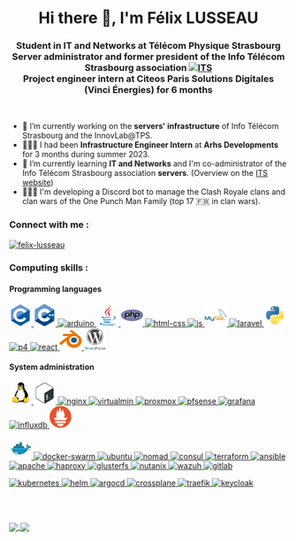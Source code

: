 <h1 align="center">Hi there 👋, I'm Félix LUSSEAU</h1>

<h3 align="center">Student in IT and Networks at Télécom Physique Strasbourg<br>
Server administrator and former president of the Info Télécom Strasbourg association <a href="https://info-telecom-strasbourg.fr" target="_blank" rel="noreferrer"> <img src="https://physique-ingenierie.fr/wp-content/uploads/2020/10/ITS-150x150.png" alt="ITS" width="20" height="20"/> </a> <br>
Project engineer intern at Citeos Paris Solutions Digitales (Vinci Énergies) for 6 months</h3>

<br>

- 🔭 I’m currently working on the **servers' infrastructure** of Info Télécom Strasbourg and the InnovLab@TPS.
- 👷🏻‍♂️ I had been **Infrastructure Engineer Intern** at **Arhs Developments** for 3 months during summer 2023.
- 🌱 I’m currently learning **IT and Networks** and I'm co-administrator of the Info Télécom Strasbourg association **servers**. (Overview on the <a href="https://info-telecom-strasbourg.fr/servers-stats" target="_blank">ITS website</a>)
- 🧑🏻‍💻 I'm developing a Discord bot to manage the Clash Royale clans and clan wars of the One Punch Man Family (top 17 🇫🇷 in clan wars).

<h3 align="left">Connect with me :</h3>
<p align="left">
<a href="https://www.linkedin.com/in/felix-lusseau" target="_blank"><img align="center" src="https://raw.githubusercontent.com/rahuldkjain/github-profile-readme-generator/master/src/images/icons/Social/linked-in-alt.svg" alt="felix-lusseau" height="30" width="40" /></a>
</p>  

<h3 align="left">Computing skills :</h3>

<h4 aligh="left">Programming languages</h4>
<p align="left"> 
<a href="https://www.cprogramming.com" target="_blank" rel="noreferrer"> <img src="https://raw.githubusercontent.com/devicons/devicon/master/icons/c/c-original.svg" alt="c" width="40" height="40"/> </a> 
<a href="https://www.w3schools.com/cpp/" target="_blank" rel="noreferrer"> <img src="https://raw.githubusercontent.com/devicons/devicon/master/icons/cplusplus/cplusplus-original.svg" alt="cplusplus" width="40" height="40"/> </a> 
<a href="https://www.arduino.cc" target="_blank" rel="noreferrer"> <img src="https://cdn.worldvectorlogo.com/logos/arduino-1.svg" alt="arduino" width="40" height="40"/> </a> 
<a href="https://www.java.com" target="_blank" rel="noreferrer"> <img src="https://raw.githubusercontent.com/devicons/devicon/master/icons/java/java-original.svg" alt="java" width="40" height="40"/> </a> 
<a href="https://www.php.net" target="_blank" rel="noreferrer"> <img src="https://raw.githubusercontent.com/devicons/devicon/master/icons/php/php-original.svg" alt="php" width="40" height="40"/> </a> 
<a href="https://www.w3schools.com/html/" target="_blank" rel="noreferrer"> <img src="https://upload.wikimedia.org/wikipedia/commons/1/10/CSS3_and_HTML5_logos_and_wordmarks.svg" alt="html-css" height="40"/> </a> 
<a href="https://www.w3schools.com/js/" target="_blank" rel="noreferrer"> <img src="https://upload.wikimedia.org/wikipedia/commons/thumb/6/6a/JavaScript-logo.png/600px-JavaScript-logo.png" alt="js" height="33"/> </a>
<a href="https://www.mysql.com" target="_blank" rel="noreferrer"> <img src="https://raw.githubusercontent.com/devicons/devicon/master/icons/mysql/mysql-original-wordmark.svg" alt="mysql" width="40" height="40"/> </a>
<a href="https://laravel.com" target="_blank" rel="noreferrer"> <img src="https://raw.githubusercontent.com/laravel/art/master/logo-lockup/5%20SVG/3%20rgb/1%20Full%20Color/laravel-logolockup-rgb-red.svg" alt="laravel" height="40"/> </a>
<a href="https://www.python.org" target="_blank" rel="noreferrer"> <img src="https://raw.githubusercontent.com/devicons/devicon/master/icons/python/python-original.svg" alt="python" width="40" height="40"/> </a> 
<a href="https://p4.org" target="_blank" rel="noreferrer"> <img src="https://upload.wikimedia.org/wikipedia/commons/1/12/P4-programming-language-logo.png" alt="p4" width="40" height="40"/> </a> 
<a href="https://react.dev" target="_blank" rel="noreferrer"> <img src="https://upload.wikimedia.org/wikipedia/commons/thumb/3/30/React_Logo_SVG.svg/1200px-React_Logo_SVG.svg.png" alt="react" width="40" height="40"/> </a> 
<a href="https://www.blender.org" target="_blank" rel="noreferrer"> <img src="https://raw.githubusercontent.com/devicons/devicon/master/icons/blender/blender-original.svg" alt="blender" width="40" height="40"/> </a> 
<a href="https://wordpress.com" target="_blank" rel="noreferrer"> <img src="https://raw.githubusercontent.com/devicons/devicon/master/icons/wordpress/wordpress-original.svg" alt="wordpress" width="40" height="40"/> </a>
</p>

<h4 align="left">System administration</h4>
<p align="left">
<a href="https://www.linux.org" target="_blank" rel="noreferrer"> <img src="https://raw.githubusercontent.com/devicons/devicon/master/icons/linux/linux-original.svg" alt="linux" width="40" height="40"/> </a> 
<a href="https://www.linux.org" target="_blank" rel="noreferrer"> <img src="https://raw.githubusercontent.com/devicons/devicon/master/icons/bash/bash-original.svg" alt="bash" width="40" height="40"/> </a>
<a href="https://www.nginx.com" target="_blank" rel="noreferrer"> <img src="https://www.nginx.com/wp-content/uploads/2020/05/NGINX-product-icon.svg" alt="nginx" width="40" height="40"/> </a>
<a href="https://www.virtualmin.com" target="_blank" rel="noreferrer"> <img src="https://qlr.ro/wp-content/uploads/2016/07/logo-virtualmin-300x300.png" alt="virtualmin" width="40" height="40"/> </a>
<a href="https://www.proxmox.com" target="_blank" rel="noreferrer"> <img src="https://www.proxmox.com/images/proxmox/Proxmox-logo-860.png" alt="proxmox" height="40"/> </a>
<a href="https://www.pfsense.org" target="_blank" rel="noreferrer"> <img src="https://upload.wikimedia.org/wikipedia/commons/2/2a/PfSense_logo.svg" alt="pfsense" height="40"/> </a>
<a href="https://grafana.com" target="_blank" rel="noreferrer"> <img src="https://upload.wikimedia.org/wikipedia/commons/a/a1/Grafana_logo.svg" alt="grafana" height="40"/> </a>
<a href="https://www.influxdata.com" target="_blank" rel="noreferrer"> <img src="https://upload.wikimedia.org/wikipedia/commons/c/c6/Influxdb_logo.svg" alt="influxdb" height="40"/> </a>
<a href="https://prometheus.io" target="_blank" rel="noreferrer"> <img src="https://raw.githubusercontent.com/prometheus/prometheus/main/documentation/images/prometheus-logo.svg" alt="prometheus" height="40"/> </a>

<a href="https://www.docker.com" target="_blank" rel="noreferrer"> <img src="https://raw.githubusercontent.com/devicons/devicon/master/icons/docker/docker-original.svg" alt="docker" width="40" height="40"/> </a> 
<a href="https://www.docker.com" target="_blank" rel="noreferrer"> <img src="https://aptira.com/wp-content/uploads/2016/09/dockerswarm_logo.png" alt="docker-swarm" width="40" height="40"/> </a>
<a href="https://ubuntu.com" target="_blank" rel="noreferrer"> <img src="https://assets.ubuntu.com/v1/594d0a0c-Canonical%20Ubuntu%20Dark.svg" alt="ubuntu" width="40" height="40"/> </a>
<a href="https://www.nomadproject.io" target="_blank" rel="noreferrer"> <img src="https://www.datocms-assets.com/2885/1620155102-brandhcnomadverticalcolorwhite.svg" alt="nomad" width="40" height="40"/> </a>
<a href="https://www.consul.io" target="_blank" rel="noreferrer"> <img src="https://www.datocms-assets.com/2885/1620155094-brandhcconsulverticalcolorwhite.svg" alt="consul" width="40" height="40"/> </a>
<a href="https://www.terraform.io" target="_blank" rel="noreferrer"> <img src="https://www.datocms-assets.com/2885/1620155117-brandhcterraformverticalcolorwhite.svg" alt="terraform" width="40" height="40"/> </a>
<a href="https://www.ansible.com" target="_blank" rel="noreferrer"> <img src="https://upload.wikimedia.org/wikipedia/commons/2/24/Ansible_logo.svg" alt="ansible" width="40" height="40"/> </a>
<a href="https://httpd.apache.org" target="_blank" rel="noreferrer"> <img src="https://www.apache.org/logos/res/httpd/default.png" alt="apache" height="30"/> </a>
<a href="https://www.haproxy.com" target="_blank" rel="noreferrer"> <img src="https://upload.wikimedia.org/wikipedia/commons/a/ab/Haproxy-logo.png" alt="haproxy" width="40" height="40"/> </a>
<a href="https://www.gluster.org" target="_blank" rel="noreferrer"> <img src="https://gluster.wpenginepowered.com/wp-content/uploads/2016/03/gluster-ant.png" alt="glusterfs" height="40"/> </a>
<a href="https://www.nutanix.com" target="_blank" rel="noreferrer"> <img src="https://2.bp.blogspot.com/-rQj3j8ZD9Ck/WrO1i4DC_0I/AAAAAAAA44Q/6yN9a6pSbcsLcrTiLLWwUzDkPHWf87F5wCPcBGAYYCw/s1600/Nutanix_XStack.png" alt="nutanix" height="40"/> </a>
<a href="https://wazuh.com" target="_blank" rel="noreferrer"> <img src="https://avatars.githubusercontent.com/u/13752566?s=200&v=4" alt="wazuh" height="40"/> </a>
<a href="https://gitlab.com" target="_blank" rel="noreferrer"> <img src="https://about.gitlab.com/images/press/logo/svg/gitlab-logo-500.svg" alt="gitlab" height="50"/> </a>

<a href="https://kubernetes.io" target="_blank" rel="noreferrer"> <img src="https://upload.wikimedia.org/wikipedia/commons/thumb/3/39/Kubernetes_logo_without_workmark.svg/1200px-Kubernetes_logo_without_workmark.svg.png" alt="kubernetes" height="40"/> </a>
<a href="https://helm.sh" target="_blank" rel="noreferrer"> <img src="https://www.redhat.com/rhdc/managed-files/helm.svg" alt="helm" height="40"/> </a>
<a href="https://argoproj.github.io" target="_blank" rel="noreferrer"> <img src="https://icon.icepanel.io/Technology/svg/Argo-CD.svg" alt="argocd" height="40"/> </a>
<a href="https://www.crossplane.io" target="_blank" rel="noreferrer"> <img src="https://avatars.githubusercontent.com/u/45158470?s=200&v=4" alt="crossplane" height="40"/> </a>
<a href="https://traefik.io" target="_blank" rel="noreferrer"> <img src="https://upload.wikimedia.org/wikipedia/commons/1/1b/Traefik.logo.png" alt="traefik" height="40"/> </a>
<a href="https://www.keycloak.org" target="_blank" rel="noreferrer"> <img src="https://upload.wikimedia.org/wikipedia/commons/2/29/Keycloak_Logo.png" alt="keycloak" height="40"/> </a>
</p>

<br><br>

<div>
  <a href="https://github.com/FelixLusseau">
  <img align="center" width="50%" src="https://github-readme-stats.vercel.app/api?username=FelixLusseau&show_icons=true&theme=github_dark&include_all_commits=true&count_private=true"/>
  <img align="center" width="42%" src="https://github-readme-stats.vercel.app/api/top-langs/?username=FelixLusseau&layout=compact&langs_count=16&theme=github_dark" />
</div>
